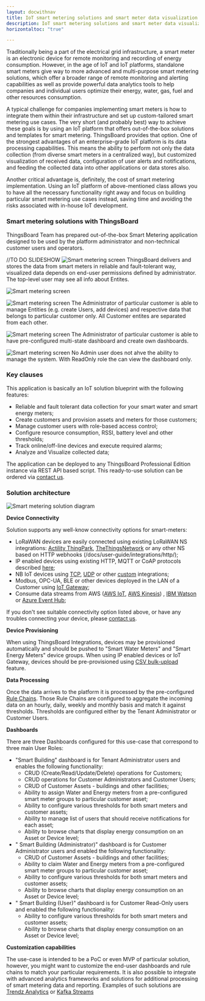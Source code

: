 ```yaml
---
layout: docwithnav
title: IoT smart metering solutions and smart meter data visualization with ThingsBoard 
description: IoT smart metering solutions and smart meter data visualization with ThingsBoard
horizontaltoc: "true"

---
```


Traditionally being a part of the electrical grid infrastructure, a smart meter is an electronic device for remote monitoring and recording of energy consumption. However, in the age of IoT and IoT platforms, standalone smart meters give way to more advanced and multi-purpose smart metering solutions, which offer a broader range of remote monitoring and alerting capabilities as well as provide powerful data analytics tools to help companies and individual users optimize their energy, water, gas, fuel and other resources consumption.  

A typical challenge for companies implementing smart meters is how to integrate them within their infrastructure and set up custom-tailored smart metering use cases. The very short (and probably best) way to achieve these goals is by using an IoT platform that offers out-of-the-box solutions and templates for smart metering. ThingsBoard provides that option. One of the strongest advantages of an enterprise-grade IoT platform is its data processing capabilities. This means the ability to perform not only the data collection (from diverse smart meters in a centralized way), but customized visualization of received data, configuration of user alerts and notifications, and feeding the collected data into other applications or data stores also.

Another critical advantage is, definitely, the cost of smart metering implementation. Using an IoT platform of above-mentioned class allows you to have all the necessary functionality right away and focus on building particular smart metering use cases instead, saving time and avoiding the risks associated with in-house IoT development.  

### Smart metering solutions with ThingsBoard

ThingsBoard Team has prepared out-of-the-box Smart Metering application designed to be used by the platform administrator and non-technical customer users and operators.

//TO DO SLIDESHOW 
![Smart metering screen](/images/iot-use-cases/smart-metering-root-state.jpg) 
ThingsBoard delivers and stores the data from smart meters in reliable and fault-tolerant way, visualized data depends on end-user permissions defined by administrator. The top-level user may see all info about Entites.

![Smart metering screen](/images/iot-use-cases/hotel-state.jpg)  

![Smart metering screen](/images/iot-use-cases/customer-admin-dashboard-root.jpg) 
The Administrator of particular customer is able to manage Entities (e.g. create Users, add  devices) and respective data that belongs to particular customer only. All Customer entites are separated from each other.    

![Smart metering screen](/images/iot-use-cases/customer-admin-dashboard-drill.jpg) 
The Administrator of particular customer is able to have pre-configured multi-state dashboard and create own dashboards.

![Smart metering screen](/images/iot-use-cases/end-user-dashboard.jpg) 
No Admin user does not ahve the ability to manage the system. With ReadOnly role the can view the dashboard only. 

### Key clauses
 
This application is basically an IoT solution blueprint with the following features:

- Reliable and fault tolerant data collection for your smart water and smart energy meters;
- Create customers and provision assets and meters for those customers;
- Manage customer users with role-based access control;
- Configure resource consumption, RSSI, battery level and other thresholds;
- Track online/off-line devices and execute required alarms;
- Analyze and Visualize collected data;

The application can be deployed to any ThingsBoard Professional Edition instance via REST API based script. This ready-to-use solution can be ordered via [contact us](/docs/contact-us/).
   
### Solution architecture

![Smart metering solution diagram](/images/iot-use-cases/smart-energy-monitoring1.svg)

**Device Connectivity**

Solution supports any well-know connectivity options for smart-meters: 

- LoRaWAN devices are easily connected using existing LoRaWAN NS integrations: [Actility ThingPark](/docs/user-guide/integrations/thingpark/),
[TheThingsNetwork](/docs/user-guide/integrations/ttn/) or any other NS based on HTTP webhooks (/docs/user-guide/integrations/http/);
- IP enabled devices using existing HTTP, MQTT or CoAP protocols described [here](https://thingsboard.io/docs/api/);
- NB IoT devices using [TCP](/docs/user-guide/integrations/tcp/), [UDP](/docs/user-guide/integrations/udp/) or other [custom](/docs/user-guide/integrations/custom/) integrations;
- Modbus, OPC-UA, BLE or other devices deployed in the LAN of a Customer using [IoT Gateway](/docs/iot-gateway/what-is-iot-gateway/);
- Consume data streams from AWS ([AWS IoT](/docs/user-guide/integrations/aws-iot/), [AWS Kinesis](/docs/user-guide/integrations/aws-kinesis/))
, [IBM Watson](/docs/user-guide/integrations/ibm-watson-iot/) or [Azure Event Hub](/docs/user-guide/integrations/azure-event-hub/);

If you don't see suitable connectivity option listed above, or have any troubles connecting your device, please [contact us](/docs/contact-us/).

**Device Provisioning**
 
When using ThingsBoard Integrations, devices may be provisioned automatically and should be pushed to "Smart Water Meters" and "Smart Energy Meters" device groups.
When using IP enabled devices or IoT Gateway, devices should be pre-provisioned using [CSV bulk-upload](/docs/user-guide/bulk-provisioning/) feature.    

**Data Processing**

Once the data arrives to the platform it is processed by the pre-configured [Rule Chains](/docs/user-guide/rule-engine-2-0/overview/). 
Those Rule Chains are configured to aggregate the incoming data on an hourly, daily, weekly and monthly basis and match it against thresholds. 
Thresholds are configured either by the Tenant Administrator or Customer Users.

**Dashboards**

There are three Dashboards configured for this use-case that correspond to three main User Roles:

- "Smart Building" dashboard is for Tenant Administrator users and enables the following functionality:
  - CRUD (Create/Read/Update/Delete) operations for Customers;
  - CRUD operations for Customer Administrators and Customer Users;
  - CRUD of Customer Assets - buildings and other facilities;
  - Ability to assign Water and Energy meters from a pre-configured smart meter groups to particular customer asset;
  - Ability to configure various thresholds for both smart meters and customer assets;
  - Ability to manage list of users that should receive notifications for each asset;
  - Ability to browse charts that display energy consumption on an Asset or Device level;
- "	Smart Building (Administrator)" dashboard is for Customer Administrator users and enabled the following functionality:
  - CRUD of Customer Assets - buildings and other facilities;
  - Ability to claim Water and Energy meters from a pre-configured smart meter groups to particular customer asset;
  - Ability to configure various thresholds for both smart meters and customer assets;
  - Ability to browse charts that display energy consumption on an Asset or Device level;
- "	Smart Building (User)" dashboard is for Customer Read-Only users and enabled the following functionality:
  - Ability to configure various thresholds for both smart meters and customer assets;
  - Ability to browse charts that display energy consumption on an Asset or Device level;
  
**Customization capabilities**

The use-case is intended to be a PoC or even MVP of particular solution, however, you might want to customize the end-user dashboards and rule chains to match your particular requirements.
It is also possible to integrate with advanced analytics frameworks and solutions for additional processing of smart metering data and reporting. 
Examples of such solutions are [Trendz Analytics](/docs/trendz/) or [Kafka Streams]((/docs/samples/analytics/kafka-streams/))
  